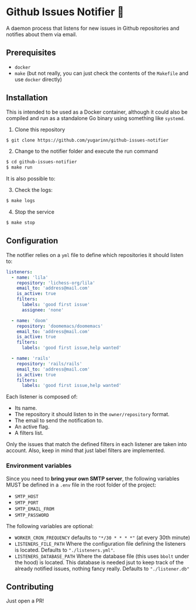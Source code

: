 # Github Issues Notifier 📢
A daemon process that listens for new issues in Github repositories and notifies about them via email.

## Prerequisites
- `docker`
- `make` (but not really, you can just check the contents of the `Makefile` and use `docker` directly)

## Installation
This is intended to be used as a Docker container, although it could also be compiled and run as a standalone Go binary using something like `systemd`.

1. Clone this repository
``` bash
$ git clone https://github.com/yugarinn/github-issues-notifier
```

2. Change to the notifier folder and execute the run command
``` bash
$ cd github-issues-notifier
$ make run
```

It is also possible to:

3. Check the logs:

``` bash
$ make logs
```

4. Stop the service

``` bash
$ make stop
```

## Configuration
The notifier relies on a `yml` file to define which repositories it should listen to:
``` yaml
listeners:
  - name: 'lila'
    repository: 'lichess-org/lila'
    email_to: 'address@mail.com'
    is_active: true
    filters:
      labels: 'good first issue'
      assignee: 'none'

  - name: 'doom'
    repository: 'doomemacs/doomemacs'
    email_to: 'address@mail.com'
    is_active: true
    filters:
      labels: 'good first issue,help wanted'

  - name: 'rails'
    repository: 'rails/rails'
    email_to: 'address@mail.com'
    is_active: true
    filters:
      labels: 'good first issue,help wanted'
```

Each listener is composed of:
- Its name.
- The repository it should listen to in the `owner/repository`  format.
- The email to send the notification to.
- An active flag.
- A filters list.

Only the issues that match the defined filters in each listener are taken into account. Also, keep in mind that just label filters are implemented.

### Environment variables
Since you need to **bring your own SMTP server**, the following variables MUST be defined in a `.env` file in the root folder of the project:
- `SMTP_HOST`
- `SMTP_PORT`
- `SMTP_EMAIL_FROM`
- `SMTP_PASSWORD`

The following variables are optional:
- `WORKER_CRON_FREQUENCY` defaults to `"*/30 * * * *"` (at every 30th minute)
- `LISTENERS_FILE_PATH` Where the configuration file defining the listeners is located. Defaults to `"./listeners.yml"`.
- `LISTENERS_DATABASE_PATH` Where the database file (this uses `bbolt` under the hood) is located. This database is needed jsut to keep track of the already notified issues, nothing fancy really. Defaults to `"./listener.db"`

## Contributing
Just open a PR!
